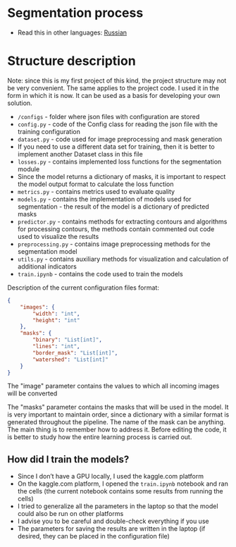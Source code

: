 # Segmentation process

- Read this in other languages: [Russian](README.ru.md)

# Structure description

Note: since this is my first project of this kind, the project structure may not be very convenient.
The same applies to the project code. I used it in the form in which it is now.
It can be used as a basis for developing your own solution.

- `/configs` - folder where json files with configuration are stored
- `config.py` - code of the Config class for reading the json file with the training configuration
- `dataset.py` - code used for image preprocessing and mask generation
- If you need to use a different data set for training, then it is better to implement another Dataset class in this
  file
- `losses.py` - contains implemented loss functions for the segmentation module
- Since the model returns a dictionary of masks, it is important to respect the model output format to calculate the
  loss function
- `metrics.py` - contains metrics used to evaluate quality
- `models.py` - contains the implementation of models used for segmentation - the result of the model is a dictionary of
  predicted masks
- `predictor.py` - contains methods for extracting contours and algorithms for processing contours, the methods contain
  commented out code used to visualize the results
- `preprocessing.py` - contains image preprocessing methods for the segmentation model
- `utils.py` - contains auxiliary methods for visualization and calculation of additional indicators
- `train.ipynb` - contains the code used to train the models

Description of the current configuration files format:

```json
{
    "images": {
        "width": "int",
        "height": "int"
    },
    "masks": {
        "binary": "List[int]",
        "lines": "int",
        "border_mask": "List[int]",
        "watershed": "List[int]"
    }
}
```

The "image" parameter contains the values to which all incoming images will be converted

The "masks" parameter contains the masks that will be used in the model.
It is very important to maintain order, since a dictionary with a similar format is generated throughout the pipeline.
The name of the mask can be anything. The main thing is to remember how to address it.
Before editing the code, it is better to study how the entire learning process is carried out.

## How did I train the models?

- Since I don’t have a GPU locally, I used the kaggle.com platform
- On the kaggle.com platform, I opened the `train.ipynb` notebook and ran the cells
  (the current notebook contains some results from running the cells)
- I tried to generalize all the parameters in the laptop so that the model could also be run on other platforms
- I advise you to be careful and double-check everything if you use
- The parameters for saving the results are written in the laptop
  (if desired, they can be placed in the configuration file)
